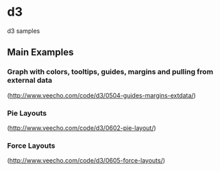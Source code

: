 # d3
d3 samples

## Main Examples

### Graph with colors, tooltips, guides, margins and pulling from external data
(http://www.veecho.com/code/d3/0504-guides-margins-extdata/)

### Pie Layouts
(http://www.veecho.com/code/d3/0602-pie-layout/)

### Force Layouts
(http://www.veecho.com/code/d3/0605-force-layouts/)
